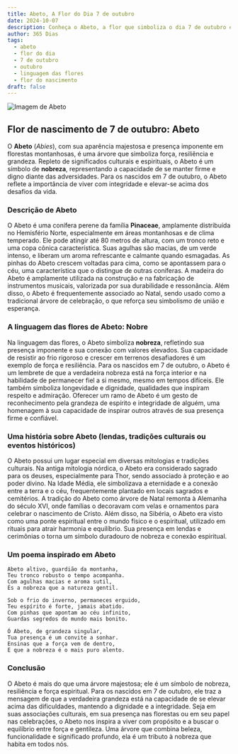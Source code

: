 ```yaml
---
title: Abeto, A Flor do Dia 7 de outubro
date: 2024-10-07
description: Conheça o Abeto, a flor que simboliza o dia 7 de outubro e seu significado 'Nobre'. Explore a beleza e o simbolismo desta flor encantadora.
author: 365 Dias
tags:
  - abeto
  - flor do dia
  - 7 de outubro
  - outubro
  - linguagem das flores
  - flor do nascimento
draft: false
---
```


![Imagem de Abeto](https://cdn.pixabay.com/photo/2017/10/06/16/50/pine-cones-2823765_640.jpg#center)


## Flor de nascimento de 7 de outubro: Abeto

O **Abeto** (_Abies_), com sua aparência majestosa e presença imponente em florestas montanhosas, é uma árvore que simboliza força, resiliência e grandeza. Repleto de significados culturais e espirituais, o Abeto é um símbolo de **nobreza**, representando a capacidade de se manter firme e digno diante das adversidades. Para os nascidos em 7 de outubro, o Abeto reflete a importância de viver com integridade e elevar-se acima dos desafios da vida.

### Descrição de Abeto

O Abeto é uma conífera perene da família **Pinaceae**, amplamente distribuída no Hemisfério Norte, especialmente em áreas montanhosas e de clima temperado. Ele pode atingir até 80 metros de altura, com um tronco reto e uma copa cônica característica. Suas agulhas são macias, de um verde intenso, e liberam um aroma refrescante e calmante quando esmagadas. As pinhas do Abeto crescem voltadas para cima, como se apontassem para o céu, uma característica que o distingue de outras coníferas. A madeira do Abeto é amplamente utilizada na construção e na fabricação de instrumentos musicais, valorizada por sua durabilidade e ressonância. Além disso, o Abeto é frequentemente associado ao Natal, sendo usado como a tradicional árvore de celebração, o que reforça seu simbolismo de união e esperança.

### A linguagem das flores de Abeto: Nobre

Na linguagem das flores, o Abeto simboliza **nobreza**, refletindo sua presença imponente e sua conexão com valores elevados. Sua capacidade de resistir ao frio rigoroso e crescer em terrenos desafiadores é um exemplo de força e resiliência. Para os nascidos em 7 de outubro, o Abeto é um lembrete de que a verdadeira nobreza está na força interior e na habilidade de permanecer fiel a si mesmo, mesmo em tempos difíceis. Ele também simboliza longevidade e dignidade, qualidades que inspiram respeito e admiração. Oferecer um ramo de Abeto é um gesto de reconhecimento pela grandeza de espírito e integridade de alguém, uma homenagem à sua capacidade de inspirar outros através de sua presença firme e confiável.

### Uma história sobre Abeto (lendas, tradições culturais ou eventos históricos)

O Abeto possui um lugar especial em diversas mitologias e tradições culturais. Na antiga mitologia nórdica, o Abeto era considerado sagrado para os deuses, especialmente para Thor, sendo associado à proteção e ao poder divino. Na Idade Média, ele simbolizava a eternidade e a conexão entre a terra e o céu, frequentemente plantado em locais sagrados e cemitérios. A tradição do Abeto como árvore de Natal remonta à Alemanha do século XVI, onde famílias o decoravam com velas e ornamentos para celebrar o nascimento de Cristo. Além disso, na Sibéria, o Abeto era visto como uma ponte espiritual entre o mundo físico e o espiritual, utilizado em rituais para atrair harmonia e equilíbrio. Sua presença em lendas e cerimônias o torna um símbolo duradouro de nobreza e conexão espiritual.

### Um poema inspirado em Abeto

```
Abeto altivo, guardião da montanha,  
Teu tronco robusto o tempo acompanha.  
Com agulhas macias e aroma sutil,  
És a nobreza que a natureza gentil.  

Sob o frio do inverno, permaneces erguido,  
Teu espírito é forte, jamais abatido.  
Com pinhas que apontam ao céu infinito,  
Guardas segredos do mundo mais bonito.  

Ó Abeto, de grandeza singular,  
Tua presença é um convite a sonhar.  
Ensinas que a força vem de dentro,  
E que a nobreza é o mais puro alento.  
```

### Conclusão

O Abeto é mais do que uma árvore majestosa; ele é um símbolo de nobreza, resiliência e força espiritual. Para os nascidos em 7 de outubro, ele traz a mensagem de que a verdadeira grandeza está na capacidade de se elevar acima das dificuldades, mantendo a dignidade e a integridade. Seja em suas associações culturais, em sua presença nas florestas ou em seu papel nas celebrações, o Abeto nos inspira a viver com propósito e a buscar o equilíbrio entre força e gentileza. Uma árvore que combina beleza, funcionalidade e significado profundo, ela é um tributo à nobreza que habita em todos nós.